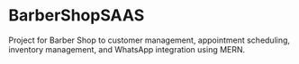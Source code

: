 # BarberShopSAAS

Project for Barber Shop to customer management, appointment scheduling, inventory management, and WhatsApp integration using MERN.